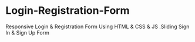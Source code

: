 
# Login-Registration-Form
Responsive Login &amp; Registration Form Using HTML &amp; CSS &amp; JS .Sliding Sign In &amp; Sign Up Form
